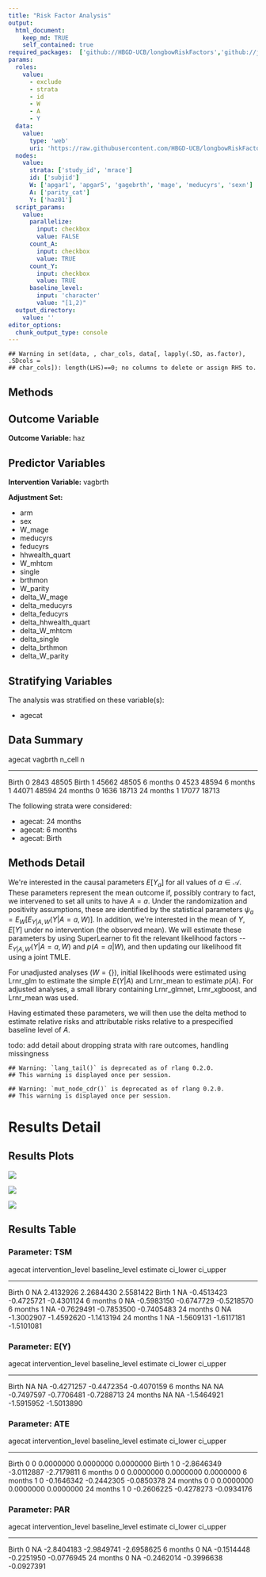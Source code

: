 ```yaml
---
title: "Risk Factor Analysis"
output: 
  html_document:
    keep_md: TRUE
    self_contained: true
required_packages:  ['github://HBGD-UCB/longbowRiskFactors','github://jeremyrcoyle/skimr@vector_types', 'github://tlverse/delayed']
params:
  roles:
    value:
      - exclude
      - strata
      - id
      - W
      - A
      - Y
  data: 
    value: 
      type: 'web'
      uri: 'https://raw.githubusercontent.com/HBGD-UCB/longbowRiskFactors/master/inst/sample_data/birthwt_data.rdata'
  nodes:
    value:
      strata: ['study_id', 'mrace']
      id: ['subjid']
      W: ['apgar1', 'apgar5', 'gagebrth', 'mage', 'meducyrs', 'sexn']
      A: ['parity_cat']
      Y: ['haz01']
  script_params:
    value:
      parallelize:
        input: checkbox
        value: FALSE
      count_A:
        input: checkbox
        value: TRUE
      count_Y:
        input: checkbox
        value: TRUE        
      baseline_level:
        input: 'character'
        value: "[1,2)"
  output_directory:
    value: ''
editor_options: 
  chunk_output_type: console
---
```







```
## Warning in set(data, , char_cols, data[, lapply(.SD, as.factor), .SDcols =
## char_cols]): length(LHS)==0; no columns to delete or assign RHS to.
```

## Methods
## Outcome Variable

**Outcome Variable:** haz

## Predictor Variables

**Intervention Variable:** vagbrth

**Adjustment Set:**

* arm
* sex
* W_mage
* meducyrs
* feducyrs
* hhwealth_quart
* W_mhtcm
* single
* brthmon
* W_parity
* delta_W_mage
* delta_meducyrs
* delta_feducyrs
* delta_hhwealth_quart
* delta_W_mhtcm
* delta_single
* delta_brthmon
* delta_W_parity

## Stratifying Variables

The analysis was stratified on these variable(s):

* agecat

## Data Summary

agecat      vagbrth    n_cell       n
----------  --------  -------  ------
Birth       0            2843   48505
Birth       1           45662   48505
6 months    0            4523   48594
6 months    1           44071   48594
24 months   0            1636   18713
24 months   1           17077   18713


The following strata were considered:

* agecat: 24 months
* agecat: 6 months
* agecat: Birth



## Methods Detail

We're interested in the causal parameters $E[Y_a]$ for all values of $a \in \mathcal{A}$. These parameters represent the mean outcome if, possibly contrary to fact, we intervened to set all units to have $A=a$. Under the randomization and positivity assumptions, these are identified by the statistical parameters $\psi_a=E_W[E_{Y|A,W}(Y|A=a,W)]$.  In addition, we're interested in the mean of $Y$, $E[Y]$ under no intervention (the observed mean). We will estimate these parameters by using SuperLearner to fit the relevant likelihood factors -- $E_{Y|A,W}(Y|A=a,W)$ and $p(A=a|W)$, and then updating our likelihood fit using a joint TMLE.

For unadjusted analyses ($W=\{\}$), initial likelihoods were estimated using Lrnr_glm to estimate the simple $E(Y|A)$ and Lrnr_mean to estimate $p(A)$. For adjusted analyses, a small library containing Lrnr_glmnet, Lrnr_xgboost, and Lrnr_mean was used.

Having estimated these parameters, we will then use the delta method to estimate relative risks and attributable risks relative to a prespecified baseline level of $A$.

todo: add detail about dropping strata with rare outcomes, handling missingness



```
## Warning: `lang_tail()` is deprecated as of rlang 0.2.0.
## This warning is displayed once per session.
```

```
## Warning: `mut_node_cdr()` is deprecated as of rlang 0.2.0.
## This warning is displayed once per session.
```




# Results Detail

## Results Plots
![](/tmp/5dd8ad42-384b-42ea-ad5c-b4efa7e2929b/f0f0da76-7d51-4d54-a9ee-6652df244ddc/REPORT_files/figure-html/plot_tsm-1.png)<!-- -->



![](/tmp/5dd8ad42-384b-42ea-ad5c-b4efa7e2929b/f0f0da76-7d51-4d54-a9ee-6652df244ddc/REPORT_files/figure-html/plot_ate-1.png)<!-- -->



![](/tmp/5dd8ad42-384b-42ea-ad5c-b4efa7e2929b/f0f0da76-7d51-4d54-a9ee-6652df244ddc/REPORT_files/figure-html/plot_par-1.png)<!-- -->

## Results Table

### Parameter: TSM


agecat      intervention_level   baseline_level      estimate     ci_lower     ci_upper
----------  -------------------  ---------------  -----------  -----------  -----------
Birth       0                    NA                 2.4132926    2.2684430    2.5581422
Birth       1                    NA                -0.4513423   -0.4725721   -0.4301124
6 months    0                    NA                -0.5983150   -0.6747729   -0.5218570
6 months    1                    NA                -0.7629491   -0.7853500   -0.7405483
24 months   0                    NA                -1.3002907   -1.4592620   -1.1413194
24 months   1                    NA                -1.5609131   -1.6117181   -1.5101081


### Parameter: E(Y)


agecat      intervention_level   baseline_level      estimate     ci_lower     ci_upper
----------  -------------------  ---------------  -----------  -----------  -----------
Birth       NA                   NA                -0.4271257   -0.4472354   -0.4070159
6 months    NA                   NA                -0.7497597   -0.7706481   -0.7288713
24 months   NA                   NA                -1.5464921   -1.5915952   -1.5013890


### Parameter: ATE


agecat      intervention_level   baseline_level      estimate     ci_lower     ci_upper
----------  -------------------  ---------------  -----------  -----------  -----------
Birth       0                    0                  0.0000000    0.0000000    0.0000000
Birth       1                    0                 -2.8646349   -3.0112887   -2.7179811
6 months    0                    0                  0.0000000    0.0000000    0.0000000
6 months    1                    0                 -0.1646342   -0.2442305   -0.0850378
24 months   0                    0                  0.0000000    0.0000000    0.0000000
24 months   1                    0                 -0.2606225   -0.4278273   -0.0934176


### Parameter: PAR


agecat      intervention_level   baseline_level      estimate     ci_lower     ci_upper
----------  -------------------  ---------------  -----------  -----------  -----------
Birth       0                    NA                -2.8404183   -2.9849741   -2.6958625
6 months    0                    NA                -0.1514448   -0.2251950   -0.0776945
24 months   0                    NA                -0.2462014   -0.3996638   -0.0927391
